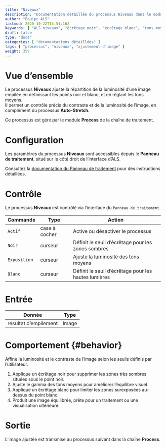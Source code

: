 ```yaml
---
title: "Niveaux"
description: "Documentation détaillée du processus Niveaux dans le module Process d’ALS"
author: "Équipe ALS"
lastmod: 2025-10-22T15:51:16Z
keywords: [ "ALS niveaux", "écrêtage noir", "écrêtage blanc", "tons moyens", "traitement visuel" ]
draft: false
type: "docs"
categories: [ "documentations détaillées" ]
tags: [ "processus", "niveaux", "ajustement d’image" ]
weight: 359
---
```


# Vue d’ensemble

Le processus **Niveaux** ajuste la répartition de la luminosité d’une image empilée en définissant les
points noir et blanc, et en réglant les tons moyens.  
Il permet un contrôle précis du contraste et de la luminosité de l’image, en complément du processus **Auto-Stretch**.

Ce processus est géré par le module **Process** de la chaîne de traitement.

# Configuration

Les paramètres du processus **Niveaux** sont accessibles depuis le **Panneau de traitement**, situé sur le côté droit de l’interface d’ALS.

Consultez la [documentation du Panneau de traitement](../../../../userguide/ui/processing/#niveaux-section)
pour des instructions détaillées.

# Contrôle

Le processus **Niveaux** est contrôlé via l’interface du `Panneau de traitement`.

| Commande     | Type          | Action                                               |
|--------------|---------------|------------------------------------------------------|
| `Actif`      | case à cocher | Active ou désactiver le processus                    |
| `Noir`       | curseur       | Définit le seuil d’écrêtage pour les zones sombres   |
| `Exposition` | curseur       | Ajuste la luminosité des tons moyens                 |
| `Blanc`      | curseur       | Définit le seuil d’écrêtage pour les hautes lumières |

# Entrée

| Donnée                | Type  |
|-----------------------|-------|
| résultat d’empilement | Image |

# Comportement {#behavior}

Affine la luminosité et le contraste de l’image selon les seuils définis par l’utilisateur.

1. Applique un écrêtage noir pour supprimer les zones très sombres situées sous le point noir.  
2. Ajuste le gamma des tons moyens pour améliorer l’équilibre visuel.  
3. Applique un écrêtage blanc pour limiter les zones surexposées au-dessus du point blanc.  
4. Produit une image équilibrée, prête pour un traitement ou une visualisation ultérieure.

# Sortie

L’image ajustée est transmise au processus suivant dans la chaîne **Process**.
